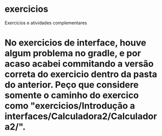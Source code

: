 # exercicios
Exercicios e atividades complementares


<h1>
  No exercicios de interface, houve algum problema no gradle, e por acaso acabei commitando a versão correta do exercicio dentro da pasta do anterior.
  Peço que considere somente o caminho do exercico como "exercicios/Introdução a interfaces/Calculadora2/Calculadora2/".
  
</h1>
